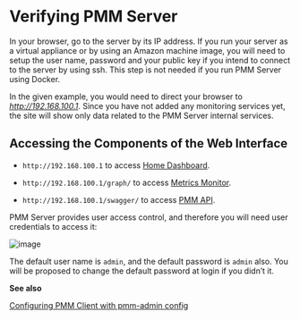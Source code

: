 # Verifying PMM Server

In your browser, go to the server by its IP address. If you run your server as a
virtual appliance or by using an Amazon machine image, you will need to setup
the user name, password and your public key if you intend to connect to the
server by using ssh. This step is not needed if you run PMM Server using
Docker.

In the given example, you would need to direct your browser to
*http://192.168.100.1*. Since you have not added any monitoring services yet,
the site will show only data related to the PMM Server internal services.

## Accessing the Components of the Web Interface

* `http://192.168.100.1` to access [Home Dashboard](../dashboards/dashboard-home.md).

* `http://192.168.100.1/graph/` to access [Metrics Monitor](../index-using-pmm-metrics-monitor.html).

* `http://192.168.100.1/swagger/` to access [PMM API](../manage/server-pmm-api.md).

PMM Server provides user access control, and therefore you will need
user credentials to access it:

![image](/_images/pmm-login-screen.png)

The default user name is `admin`, and the default password is `admin` also.
You will be proposed to change the default password at login if you didn’t it.

**See also**

[Configuring PMM Client with pmm-admin config](../manage/client-config.md)
